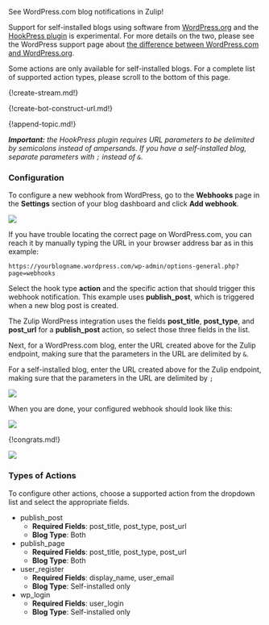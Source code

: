 See WordPress.com blog notifications in Zulip!

Support for self-installed blogs using software from <a href="">
[WordPress.org](http://wordpress.org) and the
[HookPress plugin](https://wordpress.org/plugins/hookpress/)
is experimental. For more details on the two, please see the
WordPress support page about
[the difference between WordPress.com and WordPress.org][1].

[1]: https://en.support.wordpress.com/com-vs-org/

Some actions are only available for self-installed blogs. For a
complete list of supported action types, please scroll to the
bottom of this page.

{!create-stream.md!}

{!create-bot-construct-url.md!}

{!append-topic.md!}

***Important:** the HookPress plugin requires URL parameters to
be delimited by semicolons instead of ampersands. If you have a
self-installed blog, separate parameters with `;` instead of `&`.*

### Configuration

To configure a new webhook from WordPress, go to the **Webhooks**
page in the **Settings** section of your blog dashboard and click
**Add webhook**.

![](/static/images/integrations/wordpress/wordpress_hookpress.png)

If you have trouble locating the correct page on WordPress.com, you
can reach it by manually typing the URL in your browser address bar
as in this example:

`https://yourblogname.wordpress.com/wp-admin/options-general.php?page=webhooks`

Select the hook type **action** and the specific action that should
trigger this webhook notification. This example uses **publish_post**,
which is triggered when a new blog post is created.

The Zulip WordPress integration uses the fields **post_title**,
**post_type**, and **post_url** for a **publish_post** action,
so select those three fields in the list.

Next, for a WordPress.com blog, enter the URL created above for
the Zulip endpoint, making sure that the parameters in the URL
are delimited by `&`.

For a self-installed blog, enter the URL created above for the
Zulip endpoint, making sure that the parameters in the URL are
delimited by `;`

![](/static/images/integrations/wordpress/wordpress_configure_url.png)

When you are done, your configured webhook should look like this:

![](/static/images/integrations/wordpress/wordpress_config_done.png)

{!congrats.md!}

![](/static/images/integrations/wordpress/wordpress_post_created.png)

### Types of Actions

To configure other actions, choose a supported action from the
dropdown list and select the appropriate fields.

* publish_post
    * **Required Fields**: post_title, post_type, post_url
    * **Blog Type**: Both
* publish_page
    * **Required Fields**: post_title, post_type, post_url
    * **Blog Type**: Both
* user_register
    * **Required Fields**: display_name, user_email
    * **Blog Type**: Self-installed only
* wp_login
    * **Required Fields**: user_login
    * **Blog Type**: Self-installed only
